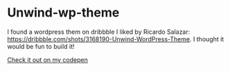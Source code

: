# Unwind-wp-theme
I found a wordpress them on dribbble I liked by Ricardo Salazar: https://dribbble.com/shots/3168190-Unwind-WordPress-Theme. 
I thought it would be fun to build it!


[Check it out on my codepen](http://codepen.io/JamieMaguire/full/KNErPq/)

